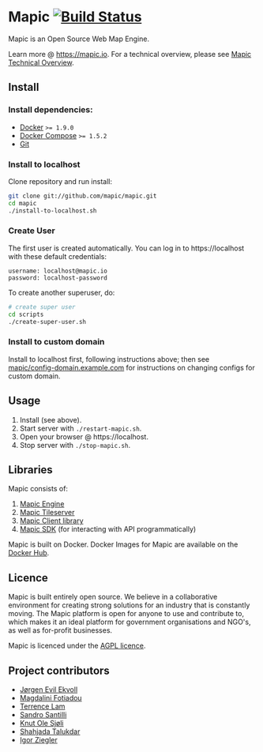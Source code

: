
# Mapic [![Build Status](https://travis-ci.org/mapic/mapic.png)](https://travis-ci.org/mapic/mapic)

Mapic is an Open Source Web Map Engine. 

Learn more @ https://mapic.io. For a technical overview, please see [Mapic Technical Overview](https://github.com/mapic/mapic/wiki/Mapic-Techincal-Overview).

## Install

### Install dependencies: 
- [Docker](https://docs.docker.com/engine/installation/) `>= 1.9.0`  
- [Docker Compose](https://docs.docker.com/compose/install/) `>= 1.5.2`  
- [Git](https://git-scm.com/book/en/v2/Getting-Started-Installing-Git)

### Install to localhost
Clone repository and run install:
```bash
git clone git://github.com/mapic/mapic.git
cd mapic
./install-to-localhost.sh
```
### Create User
The first user is created automatically. You can log in to https://localhost with these default credentials:  

```
username: localhost@mapic.io
password: localhost-password
```

To create another superuser, do:

```bash
# create super user
cd scripts
./create-super-user.sh 

```

### Install to custom domain
Install to localhost first, following instructions above; then see [mapic/config-domain.example.com](https://github.com/mapic/config-domain.example.com) for instructions on changing configs for custom domain.


## Usage
1. Install (see above).
2. Start server with `./restart-mapic.sh`.
3. Open your browser @ https://localhost.
4. Stop server with `./stop-mapic.sh`.


## Libraries
Mapic consists of:   
1. [Mapic Engine](https://github.com/mapic/engine)  
2. [Mapic Tileserver](https://github.com/mapic/mile)    
3. [Mapic Client library](https://github.com/mapic/mapic.js)    
4. [Mapic SDK](https://github.com/mapic/sdk) (for interacting with API programmatically)

Mapic is built on Docker. Docker Images for Mapic are available on the [Docker Hub](https://hub.docker.com/u/mapic/).

## Licence
Mapic is built entirely open source. We believe in a collaborative environment for creating strong solutions for an industry that is constantly moving. The Mapic platform is open for anyone to use and contribute to, which makes it an ideal platform for government organisations and NGO's, as well as for-profit businesses.

Mapic is licenced under the [AGPL licence](https://github.com/mapic/mapic/blob/master/LICENCE).

## Project contributors
- [Jørgen Evil Ekvoll](https://github.com/jorgenevil)
- [Magdalini Fotiadou](https://github.com/mft74)
- [Terrence Lam](https://github.com/skyuplam)
- [Sandro Santilli](https://github.com/strk)
- [Knut Ole Sjøli](https://github.com/knutole)
- [Shahjada Talukdar](https://github.com/destromas1)
- [Igor Ziegler](https://github.com/igorziegler)
